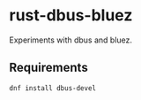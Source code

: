 # rust-dbus-bluez

Experiments with dbus and bluez.

## Requirements

```
dnf install dbus-devel
```